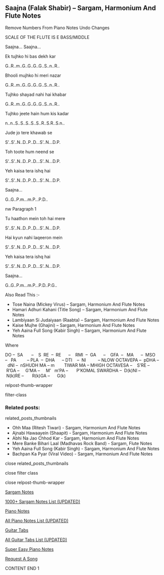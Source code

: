 
## Saajna (Falak Shabir) – Sargam, Harmonium And Flute Notes

Remove Numbers From Piano Notes
Undo Changes

SCALE OF THE FLUTE IS E BASS/MIDDLE

Saajna… Saajna…

Ek tujhko hi bas dekh kar

G..R..m..G..G..G..G..S..n..R..

Bhooli mujhko hi meri nazar

G..R..m..G..G..G..G..S..n..R..

Tujhko shayad nahi hai khabar

G..R..m..G..G..G..G..S..n..R..

Tujhko jeete hain hum kis kadar

n..n..S..S..S..S..S..R..S.R..S.n..

Jude jo tere khawab se

S’..S’..N..D..P..D…S’..N…D.P.

Toh toote hum neend se

S’..S’..N..D..P..D…S’..N…D.P.

Yeh kaisa tera ishq hai

S’..S’..N..D..P..D…S’..N…D.P.

Saajna…

G..G..P.m…m.P…P.D..

nw Paragraph 1

Tu haathon mein toh hai mere

S’..S’..N..D..P..D…S’..N…D.P.

Hai kyun nahi laqeeron mein

S’..S’..N..D..P..D…S’..N…D.P.

Yeh kaisa tera ishq hai

S’..S’..N..D..P..D…S’..N…D.P.

Saajna…

G..G..P.m…m.P…P.D..P.G..

Also Read This :-

* Tose Naina (Mickey Virus) – Sargam, Harmonium And Flute Notes
* Hamari Adhuri Kahani (Title Song) – Sargam, Harmonium And Flute Notes
* Lambiyaan Si Judaiyaan (Raabta) – Sargam, Harmonium And Flute Notes
* Kaise Mujhe (Ghajini) – Sargam, Harmonium And Flute Notes
* Yeh Aaina Full Song (Kabir Singh) – Sargam, Harmonium And Flute Notes

Where

DO –  SA       –    S  RE  –  RE      –    RMI  –  GA      –    GFA  –   MA      –  MSO  –   PA         – PLA  –  DHA      – DTI    –  NI          – NLOW OCTAVEPA –  pDHA –  dNI –  nSHUDH MA – m        TIWAR MA – MHIGH OCTAVESA –    S’RE –     R’GA –     G’MA –     M’   m’PA –       P’KOMAL SWARDHA –  D(k)NI –       N(k)RE –       R(k)GA –      G(k)

relpost-thumb-wrapper

filter-class

### Related posts:

related_posts_thumbnails

* Ohh Maa (Ritesh Tiwari) - Sargam, Harmonium And Flute Notes
* Ajnabi Hawaayein (Shaapit) - Sargam, Harmonium And Flute Notes
* Abhi Na Jao Chhod Kar - Sargam, Harmonium And Flute Notes
* Mere Banke Bihari Laal (Madhavas Rock Band) - Sargam, Flute Notes
* Yeh Aaina Full Song (Kabir Singh) - Sargam, Harmonium And Flute Notes
* Bachpan Ka Pyar (Viral Video) - Sargam, Harmonium And Flute Notes

close related_posts_thumbnails

close filter class

close relpost-thumb-wrapper

[Sargam Notes](https://www.notationsworld.com/sargam-notes.html)

[1000+ Sargam Notes List (UPDATED)](https://www.notationsworld.com/all-songs-list-sargam-notes.html)

[Piano Notes](https://www.notationsworld.com/piano-notes.html)

[All Piano Notes List (UPDATED)](https://www.notationsworld.com/all-songs-list-piano-notes.html)

[Guitar Tabs](https://www.notationsworld.com/guitar-tabs.html)

[All Guitar Tabs List (UPDATED)](https://www.notationsworld.com/all-songs-list-guitar-tabs.html)

[Super Easy Piano Notes](https://studywall.in/)

[Request A Song](https://www.notationsworld.com/request-a-song.html)

CONTENT END 1

